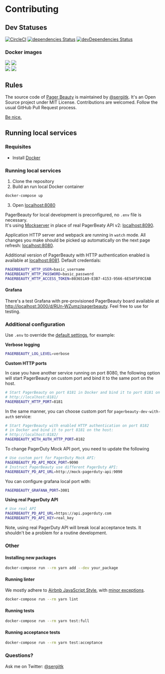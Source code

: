 # Contributing

## Dev Statuses
[![CircleCI](https://circleci.com/gh/sergiitk/pagerbeauty/tree/master.svg?style=shield)](https://circleci.com/gh/sergiitk/pagerbeauty/tree/master) [![dependencies Status](https://david-dm.org/sergiitk/pagerbeauty/status.svg)](https://david-dm.org/sergiitk/pagerbeauty) [![devDependencies Status](https://david-dm.org/sergiitk/pagerbeauty/dev-status.svg)](https://david-dm.org/sergiitk/pagerbeauty?type=dev)

### Docker images
[![](https://images.microbadger.com/badges/version/sergiitk/pagerbeauty:dev.svg)](https://microbadger.com/images/sergiitk/pagerbeauty:dev) [![](https://images.microbadger.com/badges/image/sergiitk/pagerbeauty:dev.svg)](https://microbadger.com/images/sergiitk/pagerbeauty:dev)  
[![](https://images.microbadger.com/badges/version/sergiitk/pagerbeauty.svg)](https://microbadger.com/images/sergiitk/pagerbeauty) [![](https://images.microbadger.com/badges/image/sergiitk/pagerbeauty.svg)](https://microbadger.com/images/sergiitk/pagerbeauty)

## Rules

The source code of [Pager Beauty](https://github.com/sergiitk/pagerbeauty) is maintained by [@sergiitk](https://github.com/sergiitk).
It's an Open Source project under MIT License. Contributions are welcomed. Follow the usual GitHub Pull Request process.

[Be nice.](CODE_OF_CONDUCT.md)

## Running local services

### Requisites
- Install [Docker](https://docs.docker.com/install/)

### Running local services

1. Clone the repository
2. Build an run local Docker container

```sh
docker-compose up
```

3. Open [localhost:8080](http://localhost:8080)

PagerBeauty for local development is preconfigured, no `.env` file is necessary.  
It's using [Mockserver](https://github.com/namshi/mockserver) in place of real PagerBeaty API v2: [localhost:8090](http://localhost:8090).

Application HTTP server and webpack are running in `watch` mode.
All changes you make should be picked up automatically on the next page refresh: [localhost:8080](http://localhost:8080).

Additional version of PagerBeauty with HTTP authentication enabled is available at [localhost:8081](http://localhost:8081). Default credentials:

```sh
PAGERBEAUTY_HTTP_USER=basic_username
PAGERBEAUTY_HTTP_PASSWORD=basic_password
PAGERBEAUTY_HTTP_ACCESS_TOKEN=803651A9-E3B7-4153-9566-6E54F5F0CEAB
```

#### Grafana
There's a test Grafana with pre-provisioned PagerBeauty board available
at <http://localhost:3000/d/RUn-WZumz/pagerbeauty>. Feel free to use for testing.

### Additional configuration

Use `.env` to override the [default settings](https://github.com/sergiitk/pagerbeauty#configuration),
for example:

**Verbose logging**

```sh
PAGERBEAUTY_LOG_LEVEL=verbose
```

**Custom HTTP ports**

In case you have another service running on port 8080, the following option
will start PagerBeauty on custom port and bind it to the same port on the host.

```sh
# Start PagerBeauty on port 8181 in Docker and bind it to port 8181 on the host:
# http://localhost:8181/
PAGERBEAUTY_HTTP_PORT=8181
```

In the same manner, you can choose custom port for `pagerbeauty-dev-with-auth` service:

```sh
# Start PagerBeauty with enabled HTTP authentication on port 8182
# in Docker and bind it to port 8181 on the host:
# http://localhost:8182/
PAGERBEAUTY_WITH_AUTH_HTTP_PORT=8182
```

To change PagerDuty Mock API port, you need to update the following
```sh
# Use custom port for PagerDuty Mock API:
PAGERBEAUTY_PD_API_MOCK_PORT=9090
# Instruct PagerBeauty use different PagerDuty API:
PAGERBEAUTY_PD_API_URL=http://mock-pagerduty-api:9090
```

You can configure grafana local port with:
```sh
PAGERBEAUTY_GRAFANA_PORT=3001
```

**Using real PagerDuty API**

```sh
# Use real API
PAGERBEAUTY_PD_API_URL=https://api.pagerduty.com
PAGERBEAUTY_PD_API_KEY=real_key
```

Note, using real PagerDuty API will break local acceptance tests. It shouldn't be a problem for a routine development.

### Other

#### Installing new packages

```sh
docker-compose run --rm yarn add --dev your_package
```

#### Running linter
We mostly adhere to [Airbnb JavaScript Style](https://github.com/airbnb/javascript), with [minor exceptions](https://github.com/sergiitk/pagerbeauty/blob/master/.eslintrc.js).

```sh
docker-compose run --rm yarn lint
```

#### Running tests
```sh
docker-compose run --rm yarn test:full
```

#### Running acceptance tests
```sh
docker-compose run --rm yarn test:acceptance
```

### Questions?
Ask me on Twitter: [@sergiitk](https://twitter.com/sergiitk)
